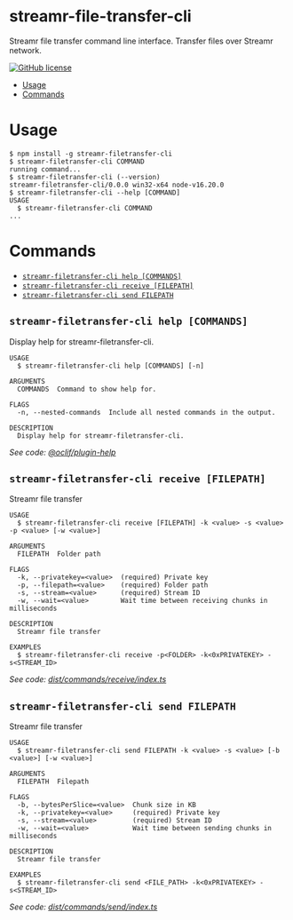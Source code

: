 streamr-file-transfer-cli
=================

Streamr file transfer command line interface. Transfer files over Streamr network.


[![GitHub license](https://img.shields.io/github/license/oclif/hello-world)](https://github.com/oclif/hello-world/blob/main/LICENSE)

<!-- toc -->
* [Usage](#usage)
* [Commands](#commands)
<!-- tocstop -->
# Usage
<!-- usage -->
```sh-session
$ npm install -g streamr-filetransfer-cli
$ streamr-filetransfer-cli COMMAND
running command...
$ streamr-filetransfer-cli (--version)
streamr-filetransfer-cli/0.0.0 win32-x64 node-v16.20.0
$ streamr-filetransfer-cli --help [COMMAND]
USAGE
  $ streamr-filetransfer-cli COMMAND
...
```
<!-- usagestop -->
# Commands
<!-- commands -->
* [`streamr-filetransfer-cli help [COMMANDS]`](#streamr-filetransfer-cli-help-commands)
* [`streamr-filetransfer-cli receive [FILEPATH]`](#streamr-filetransfer-cli-receive-filepath)
* [`streamr-filetransfer-cli send FILEPATH`](#streamr-filetransfer-cli-send-filepath)

## `streamr-filetransfer-cli help [COMMANDS]`

Display help for streamr-filetransfer-cli.

```
USAGE
  $ streamr-filetransfer-cli help [COMMANDS] [-n]

ARGUMENTS
  COMMANDS  Command to show help for.

FLAGS
  -n, --nested-commands  Include all nested commands in the output.

DESCRIPTION
  Display help for streamr-filetransfer-cli.
```

_See code: [@oclif/plugin-help](https://github.com/oclif/plugin-help/blob/v5.2.9/src/commands/help.ts)_

## `streamr-filetransfer-cli receive [FILEPATH]`

Streamr file transfer

```
USAGE
  $ streamr-filetransfer-cli receive [FILEPATH] -k <value> -s <value> -p <value> [-w <value>]

ARGUMENTS
  FILEPATH  Folder path

FLAGS
  -k, --privatekey=<value>  (required) Private key
  -p, --filepath=<value>    (required) Folder path
  -s, --stream=<value>      (required) Stream ID
  -w, --wait=<value>        Wait time between receiving chunks in milliseconds

DESCRIPTION
  Streamr file transfer

EXAMPLES
  $ streamr-filetransfer-cli receive -p<FOLDER> -k<0xPRIVATEKEY> -s<STREAM_ID>
```

_See code: [dist/commands/receive/index.ts](https://github.com/yaruno/streamr-filetransfer-cli/blob/v0.0.0/dist/commands/receive/index.ts)_

## `streamr-filetransfer-cli send FILEPATH`

Streamr file transfer

```
USAGE
  $ streamr-filetransfer-cli send FILEPATH -k <value> -s <value> [-b <value>] [-w <value>]

ARGUMENTS
  FILEPATH  Filepath

FLAGS
  -b, --bytesPerSlice=<value>  Chunk size in KB
  -k, --privatekey=<value>     (required) Private key
  -s, --stream=<value>         (required) Stream ID
  -w, --wait=<value>           Wait time between sending chunks in milliseconds

DESCRIPTION
  Streamr file transfer

EXAMPLES
  $ streamr-filetransfer-cli send <FILE_PATH> -k<0xPRIVATEKEY> -s<STREAM_ID>
```

_See code: [dist/commands/send/index.ts](https://github.com/yaruno/streamr-filetransfer-cli/blob/v0.0.0/dist/commands/send/index.ts)_
<!-- commandsstop -->

